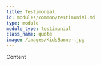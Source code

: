 ```yaml
---
title: Testimonial
id: modules/common/testimonial.md
type: module
module_type: testimonial
class_name: quote
image: /images/KidsBanner.jpg
---
```

Content
